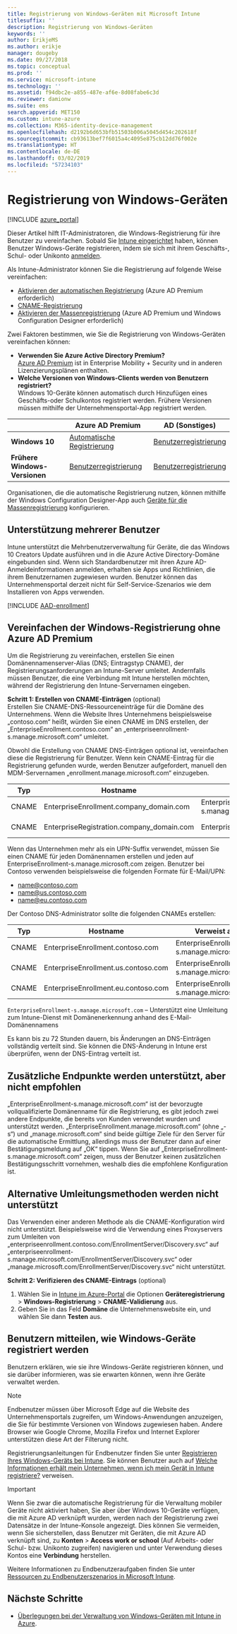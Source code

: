 ```yaml
---
title: Registrierung von Windows-Geräten mit Microsoft Intune
titlesuffix: ''
description: Registrierung von Windows-Geräten
keywords: ''
author: ErikjeMS
ms.author: erikje
manager: dougeby
ms.date: 09/27/2018
ms.topic: conceptual
ms.prod: ''
ms.service: microsoft-intune
ms.technology: ''
ms.assetid: f94dbc2e-a855-487e-af6e-8d08fabe6c3d
ms.reviewer: damionw
ms.suite: ems
search.appverid: MET150
ms.custom: intune-azure
ms.collection: M365-identity-device-management
ms.openlocfilehash: d2192b6d653bfb51503b006a5045d454c202618f
ms.sourcegitcommit: cb93613bef7f6015a4c4095e875cb12dd76f002e
ms.translationtype: HT
ms.contentlocale: de-DE
ms.lasthandoff: 03/02/2019
ms.locfileid: "57234103"
---
```

# <a name="set-up-enrollment-for-windows-devices"></a>Registrierung von Windows-Geräten

[!INCLUDE [azure_portal](./includes/azure_portal.md)]

Dieser Artikel hilft IT-Administratoren, die Windows-Registrierung für ihre Benutzer zu vereinfachen. Sobald Sie [Intune eingerichtet](setup-steps.md) haben, können Benutzer Windows-Geräte registrieren, indem sie sich mit ihrem Geschäfts-, Schul- oder Unikonto [anmelden](https://docs.microsoft.com/intune-user-help/enroll-your-device-in-intune-windows).  

Als Intune-Administrator können Sie die Registrierung auf folgende Weise vereinfachen:
- [Aktivieren der automatischen Registrierung](#enable-windows-10-automatic-enrollment) (Azure AD Premium erforderlich)
- [CNAME-Registrierung](#simplify-windows-enrollment-without-azure-ad-premium)
- [Aktivieren der Massenregistrierung](windows-bulk-enroll.md) (Azure AD Premium und Windows Configuration Designer erforderlich)

Zwei Faktoren bestimmen, wie Sie die Registrierung von Windows-Geräten vereinfachen können:

- **Verwenden Sie Azure Active Directory Premium?** <br>[Azure AD Premium](https://docs.microsoft.com/azure/active-directory/active-directory-get-started-premium) ist in Enterprise Mobility + Security und in anderen Lizenzierungsplänen enthalten.
- **Welche Versionen von Windows-Clients werden von Benutzern registriert?** <br>Windows 10-Geräte können automatisch durch Hinzufügen eines Geschäfts-oder Schulkontos registriert werden. Frühere Versionen müssen mithilfe der Unternehmensportal-App registriert werden.

||**Azure AD Premium**|**AD (Sonstiges)**|
|----------|---------------|---------------|  
|**Windows 10**|[Automatische Registrierung](#enable-windows-10-automatic-enrollment) |[Benutzerregistrierung](#enable-windows-enrollment-without-azure-ad-premium)|
|**Frühere Windows-Versionen**|[Benutzerregistrierung](#enable-windows-enrollment-without-azure-ad-premium)|[Benutzerregistrierung](#enable-windows-enrollment-without-azure-ad-premium)|

Organisationen, die die automatische Registrierung nutzen, können mithilfe der Windows Configuration Designer-App auch [Geräte für die Massenregistrierung](windows-bulk-enroll.md) konfigurieren.

## <a name="multi-user-support"></a>Unterstützung mehrerer Benutzer

Intune unterstützt die Mehrbenutzerverwaltung für Geräte, die das Windows 10 Creators Update ausführen und in die Azure Active Directory-Domäne eingebunden sind. Wenn sich Standardbenutzer mit ihren Azure AD-Anmeldeinformationen anmelden, erhalten sie Apps und Richtlinien, die ihrem Benutzernamen zugewiesen wurden. Benutzer können das Unternehmensportal derzeit nicht für Self-Service-Szenarios wie dem Installieren von Apps verwenden.

[!INCLUDE [AAD-enrollment](./includes/win10-automatic-enrollment-aad.md)]

## <a name="simplify-windows-enrollment-without-azure-ad-premium"></a>Vereinfachen der Windows-Registrierung ohne Azure AD Premium
Um die Registrierung zu vereinfachen, erstellen Sie einen Domänennamenserver-Alias (DNS; Eintragstyp CNAME), der Registrierungsanforderungen an Intune-Server umleitet. Andernfalls müssen Benutzer, die eine Verbindung mit Intune herstellen möchten, während der Registrierung den Intune-Servernamen eingeben.

**Schritt 1: Erstellen von CNAME-Einträgen** (optional)<br>
Erstellen Sie CNAME-DNS-Ressourceneinträge für die Domäne des Unternehmens. Wenn die Website Ihres Unternehmens beispielsweise „contoso.com“ heißt, würden Sie einen CNAME im DNS erstellen, der „EnterpriseEnrollment.contoso.com“ an „enterpriseenrollment-s.manage.microsoft.com“ umleitet.

Obwohl die Erstellung von CNAME DNS-Einträgen optional ist, vereinfachen diese die Registrierung für Benutzer. Wenn kein CNAME-Eintrag für die Registrierung gefunden wurde, werden Benutzer aufgefordert, manuell den MDM-Servernamen „enrollment.manage.microsoft.com“ einzugeben.

|Typ|Hostname|Verweist auf|TTL|
|----------|---------------|---------------|---|
|CNAME|EnterpriseEnrollment.company_domain.com|EnterpriseEnrollment-s.manage.microsoft.com| 1 Stunde|
|CNAME|EnterpriseRegistration.company_domain.com|EnterpriseRegistration.windows.net|1 Stunde|

Wenn das Unternehmen mehr als ein UPN-Suffix verwendet, müssen Sie einen CNAME für jeden Domänennamen erstellen und jeden auf EnterpriseEnrollment-s.manage.microsoft.com zeigen. Benutzer bei Contoso verwenden beispielsweise die folgenden Formate für E-Mail/UPN:

- name@contoso.com
- name@us.contoso.com
- name@eu.contoso.com

Der Contoso DNS-Administrator sollte die folgenden CNAMEs erstellen:

|Typ|Hostname|Verweist auf|TTL|  
|----------|---------------|---------------|---|
|CNAME|EnterpriseEnrollment.contoso.com|EnterpriseEnrollment-s.manage.microsoft.com|1 Stunde|
|CNAME|EnterpriseEnrollment.us.contoso.com|EnterpriseEnrollment-s.manage.microsoft.com|1 Stunde|
|CNAME|EnterpriseEnrollment.eu.contoso.com|EnterpriseEnrollment-s.manage.microsoft.com| 1 Stunde|

`EnterpriseEnrollment-s.manage.microsoft.com` – Unterstützt eine Umleitung zum Intune-Dienst mit Domänenerkennung anhand des E-Mail-Domänennamens

Es kann bis zu 72 Stunden dauern, bis Änderungen an DNS-Einträgen vollständig verteilt sind. Sie können die DNS-Änderung in Intune erst überprüfen, wenn der DNS-Eintrag verteilt ist.

## <a name="additional-endpoints-are-supported-but-not-recommended"></a>Zusätzliche Endpunkte werden unterstützt, aber nicht empfohlen
„EnterpriseEnrollment-s.manage.microsoft.com“ ist der bevorzugte vollqualifizierte Domänenname für die Registrierung, es gibt jedoch zwei andere Endpunkte, die bereits von Kunden verwendet wurden und unterstützt werden. „EnterpriseEnrollment.manage.microsoft.com“ (ohne „-s“) und „manage.microsoft.com“ sind beide gültige Ziele für den Server für die automatische Ermittlung, allerdings muss der Benutzer dann auf einer Bestätigungsmeldung auf „OK“ tippen. Wenn Sie auf „EnterpriseEnrollment-s.manage.microsoft.com“ zeigen, muss der Benutzer keinen zusätzlichen Bestätigungsschritt vornehmen, weshalb dies die empfohlene Konfiguration ist.

## <a name="alternate-methods-of-redirection-are-not-supported"></a>Alternative Umleitungsmethoden werden nicht unterstützt
Das Verwenden einer anderen Methode als die CNAME-Konfiguration wird nicht unterstützt. Beispielsweise wird die Verwendung eines Proxyservers zum Umleiten von „enterpriseenrollment.contoso.com/EnrollmentServer/Discovery.svc“ auf „enterpriseenrollment-s.manage.microsoft.com/EnrollmentServer/Discovery.svc“ oder „manage.microsoft.com/EnrollmentServer/Discovery.svc“ nicht unterstützt.

**Schritt 2: Verifizieren des CNAME-Eintrags** (optional)<br>
1. Wählen Sie in [Intune im Azure-Portal](https://aka.ms/intuneportal) die Optionen **Geräteregistrierung** > **Windows-Registrierung** > **CNAME-Validierung** aus.
2. Geben Sie in das Feld **Domäne** die Unternehmenswebsite ein, und wählen Sie dann **Testen** aus.

## <a name="tell-users-how-to-enroll-windows-devices"></a>Benutzern mitteilen, wie Windows-Geräte registriert werden
Benutzern erklären, wie sie ihre Windows-Geräte registrieren können, und sie darüber informieren, was sie erwarten können, wenn ihre Geräte verwaltet werden.

> [!NOTE]
> Endbenutzer müssen über Microsoft Edge auf die Website des Unternehmensportals zugreifen, um Windows-Anwendungen anzuzeigen, die Sie für bestimmte Versionen von Windows zugewiesen haben. Andere Browser wie Google Chrome, Mozilla Firefox und Internet Explorer unterstützen diese Art der Filterung nicht.

Registrierungsanleitungen für Endbenutzer finden Sie unter [Registrieren Ihres Windows-Geräts bei Intune](https://docs.microsoft.com/intune-user-help/enroll-your-device-in-intune-windows). Sie können Benutzer auch auf [Welche Informationen erhält mein Unternehmen, wenn ich mein Gerät in Intune registriere?](https://docs.microsoft.com/intune-user-help/what-can-your-it-administrator-see-when-you-enroll-your-device-in-intune-windows) verweisen.

>[!IMPORTANT]
> Wenn Sie zwar die automatische Registrierung für die Verwaltung mobiler Geräte nicht aktiviert haben, Sie aber über Windows 10-Geräte verfügen, die mit Azure AD verknüpft wurden, werden nach der Registrierung zwei Datensätze in der Intune-Konsole angezeigt. Dies können Sie vermeiden, wenn Sie sicherstellen, dass Benutzer mit Geräten, die mit Azure AD verknüpft sind, zu **Konten** > **Access work or school** (Auf Arbeits- oder Schul- bzw. Unikonto zugreifen) navigieren und unter Verwendung dieses Kontos eine **Verbindung** herstellen. 

Weitere Informationen zu Endbenutzeraufgaben finden Sie unter [Ressourcen zu Endbenutzerszenarios in Microsoft Intune](end-user-educate.md).

## <a name="next-steps"></a>Nächste Schritte

- [Überlegungen bei der Verwaltung von Windows-Geräten mit Intune in Azure](intune-legacy-pc-client.md).
